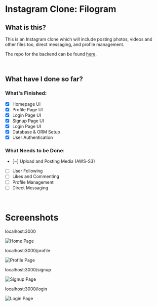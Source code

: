 # Instagram Clone: Filogram

## What is this?

This is an Instagram clone which will include posting photos, videos and other files too, direct messaging, and profile management.

The repo for the backend can be found [here](https://github.com/jahedev/filogram-server).

<br />

## What have I done so far?

### What's Finished:

- [x] Homepage UI
- [x] Profile Page UI
- [x] Login Page UI
- [x] Signup Page UI
- [x] Login Page UI
- [x] Database & ORM Setup
- [x] User Authentication

### What Needs to be Done:

- [~] Upload and Posting Media (AWS-S3)
- [ ] User Following
- [ ] Likes and Commenting
- [ ] Profile Management
- [ ] Direct Messaging

<br />

# Screenshots

localhost:3000

![Home Page](https://i.imgur.com/Ntbz953.png)

localhost:3000/profile

![Profile Page](https://i.imgur.com/bK81Rmb.png)

localhost:3000/signup

![Signup Page](https://i.imgur.com/K1BJubO.png)

localhost:3000/login

![Login Page](https://i.imgur.com/q49dRbb.png)
